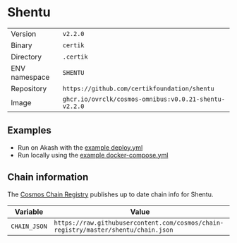 # Shentu

| | |
|---|---|
|Version|`v2.2.0`|
|Binary|`certik`|
|Directory|`.certik`|
|ENV namespace|`SHENTU`|
|Repository|`https://github.com/certikfoundation/shentu`|
|Image|`ghcr.io/ovrclk/cosmos-omnibus:v0.0.21-shentu-v2.2.0`|

## Examples

- Run on Akash with the [example deploy.yml](./deploy.yml)
- Run locally using the [example docker-compose.yml](./docker-compose.yml)

## Chain information

The [Cosmos Chain Registry](https://github.com/cosmos/chain-registry) publishes up to date chain info for Shentu.

|Variable|Value|
|---|---|
|`CHAIN_JSON`|`https://raw.githubusercontent.com/cosmos/chain-registry/master/shentu/chain.json`|
